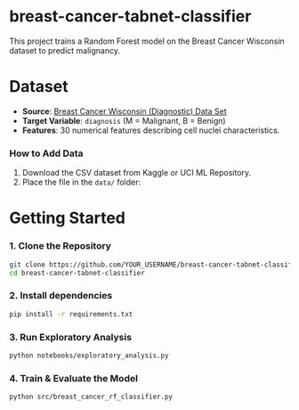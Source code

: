 # breast-cancer-tabnet-classifier

This project trains a Random Forest model on the Breast Cancer Wisconsin dataset to predict malignancy.


# Dataset
- **Source**: [Breast Cancer Wisconsin (Diagnostic) Data Set](https://www.kaggle.com/uciml/breast-cancer-wisconsin-data)
- **Target Variable**: `diagnosis` (M = Malignant, B = Benign)
- **Features**: 30 numerical features describing cell nuclei characteristics.

### How to Add Data
1. Download the CSV dataset from Kaggle or UCI ML Repository.
2. Place the file in the `data/` folder:

# Getting Started 
### 1. Clone the Repository
```bash
git clone https://github.com/YOUR_USERNAME/breast-cancer-tabnet-classifier.git
cd breast-cancer-tabnet-classifier
```

### 2. Install dependencies 
```bash
pip install -r requirements.txt
```

### 3. Run Exploratory Analysis 
```bash
python notebooks/exploratory_analysis.py
```

### 4. Train & Evaluate the Model
```bash
python src/breast_cancer_rf_classifier.py
```
